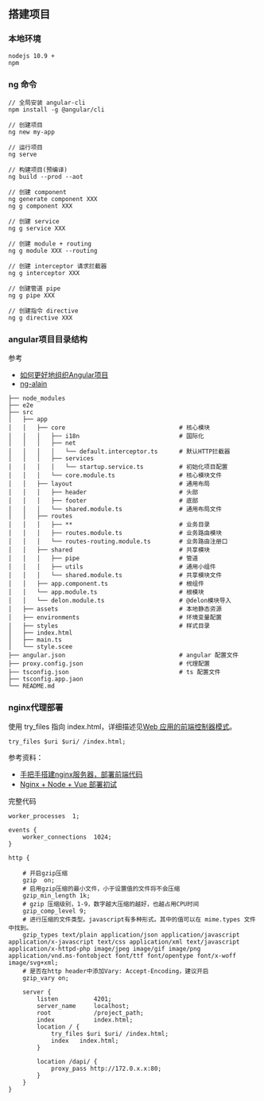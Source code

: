 ## 搭建项目

### 本地环境
```shell
nodejs 10.9 + 
npm 
```

### ng 命令
```shell
// 全局安装 angular-cli
npm install -g @angular/cli

// 创建项目
ng new my-app

// 运行项目
ng serve

// 构建项目(预编译)
ng build --prod --aot

// 创建 component
ng generate component XXX
ng g component XXX

// 创建 service
ng g service XXX

// 创建 module + routing
ng g module XXX --routing

// 创建 interceptor 请求拦截器
ng g interceptor XXX

// 创建管道 pipe
ng g pipe XXX

// 创建指令 directive
ng g directive XXX
```

### angular项目目录结构
参考  
- [如何更好地组织Angular项目](https://zhuanlan.zhihu.com/p/63515048)  
- [ng-alain](https://github.com/ng-alain/ng-alain)  
```
├── node_modules
├── e2e
├── src
│   ├── app
│   │   ├── core                                # 核心模块
│   │   │   ├── i18n                            # 国际化
│   │   │   ├── net
│   │   │   │   └── default.interceptor.ts      # 默认HTTP拦截器
│   │   │   ├── services
│   │   │   │   └── startup.service.ts          # 初始化项目配置
│   │   │   └── core.module.ts                  # 核心模块文件
│   │   ├── layout                              # 通用布局
│   │   │   ├── header                          # 头部
│   │   │   ├── footer                          # 底部
│   │   │   └── shared.module.ts                # 通用布局文件
│   │   ├── routes
│   │   │   ├── **                              # 业务目录
│   │   │   ├── routes.module.ts                # 业务路由模块
│   │   │   └── routes-routing.module.ts        # 业务路由注册口
│   │   ├── shared                              # 共享模块
│   │   │   ├── pipe                            # 管道
│   │   │   ├── utils                           # 通用小组件
│   │   │   └── shared.module.ts                # 共享模块文件
│   │   ├── app.component.ts                    # 根组件
│   │   └── app.module.ts                       # 根模块
│   │   └── delon.module.ts                     # @delon模块导入
│   ├── assets                                  # 本地静态资源
│   ├── environments                            # 环境变量配置
│   ├── styles                                  # 样式目录
│   ├── index.html
│   ├── main.ts
│   └── style.scee
├── angular.json                                # angular 配置文件
├── proxy.config.json                           # 代理配置
├── tsconfig.json                               # ts 配置文件
├── tsconfig.app.jaon
└── README.md
```

### nginx代理部署

使用 try_files 指向 index.html，详细描述见[Web 应用的前端控制器模式](https://www.nginx.com/resources/wiki/start/topics/tutorials/config_pitfalls/#front-controller-pattern-web-apps)。

```nginx
try_files $uri $uri/ /index.html;
```

参考资料：
- [手把手搭建nginx服务器，部署前端代码](https://segmentfault.com/a/1190000017940311)
- [Nginx + Node + Vue 部署初试](https://juejin.im/post/5c57c8be6fb9a049e55411e7)

完整代码 
```nginx
worker_processes  1;

events {
    worker_connections  1024;
}

http {

    # 开启gzip压缩
    gzip  on;
    # 启用gzip压缩的最小文件，小于设置值的文件将不会压缩
    gzip_min_length 1k;
    # gzip 压缩级别，1-9，数字越大压缩的越好，也越占用CPU时间
    gzip_comp_level 9;
    # 进行压缩的文件类型。javascript有多种形式。其中的值可以在 mime.types 文件中找到。
    gzip_types text/plain application/json application/javascript application/x-javascript text/css application/xml text/javascript application/x-httpd-php image/jpeg image/gif image/png application/vnd.ms-fontobject font/ttf font/opentype font/x-woff image/svg+xml;
    # 是否在http header中添加Vary: Accept-Encoding，建议开启
    gzip_vary on;

    server {
        listen          4201;
        server_name     localhost;
        root            /project_path;
        index           index.html;
        location / {
            try_files $uri $uri/ /index.html;
            index   index.html;
        }

        location /dapi/ {
            proxy_pass http://172.0.x.x:80;
        }
    }
}
```
